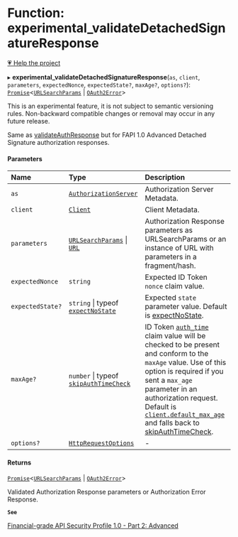 # Function: experimental\_validateDetachedSignatureResponse

[💗 Help the project](https://github.com/sponsors/panva)

▸ **experimental_validateDetachedSignatureResponse**(`as`, `client`, `parameters`, `expectedNonce`, `expectedState?`, `maxAge?`, `options?`): [`Promise`]( https://developer.mozilla.org/docs/Web/JavaScript/Reference/Global_Objects/Promise )\<[`URLSearchParams`]( https://developer.mozilla.org/docs/Web/API/URLSearchParams ) \| [`OAuth2Error`](../interfaces/OAuth2Error.md)\>

This is an experimental feature, it is not subject to semantic versioning rules. Non-backward
compatible changes or removal may occur in any future release.

Same as [validateAuthResponse](validateAuthResponse.md) but for FAPI 1.0 Advanced Detached Signature authorization
responses.

#### Parameters

| Name | Type | Description |
| :------ | :------ | :------ |
| `as` | [`AuthorizationServer`](../interfaces/AuthorizationServer.md) | Authorization Server Metadata. |
| `client` | [`Client`](../interfaces/Client.md) | Client Metadata. |
| `parameters` | [`URLSearchParams`]( https://developer.mozilla.org/docs/Web/API/URLSearchParams ) \| [`URL`]( https://developer.mozilla.org/docs/Web/API/URL ) | Authorization Response parameters as URLSearchParams or an instance of URL with parameters in a fragment/hash. |
| `expectedNonce` | `string` | Expected ID Token `nonce` claim value. |
| `expectedState?` | `string` \| typeof [`expectNoState`](../variables/expectNoState.md) | Expected `state` parameter value. Default is [expectNoState](../variables/expectNoState.md). |
| `maxAge?` | `number` \| typeof [`skipAuthTimeCheck`](../variables/skipAuthTimeCheck.md) | ID Token [`auth_time`](../interfaces/IDToken.md#auth_time) claim value will be checked to be present and conform to the `maxAge` value. Use of this option is required if you sent a `max_age` parameter in an authorization request. Default is [`client.default_max_age`](../interfaces/Client.md#default_max_age) and falls back to [skipAuthTimeCheck](../variables/skipAuthTimeCheck.md). |
| `options?` | [`HttpRequestOptions`](../interfaces/HttpRequestOptions.md) | - |

#### Returns

[`Promise`]( https://developer.mozilla.org/docs/Web/JavaScript/Reference/Global_Objects/Promise )\<[`URLSearchParams`]( https://developer.mozilla.org/docs/Web/API/URLSearchParams ) \| [`OAuth2Error`](../interfaces/OAuth2Error.md)\>

Validated Authorization Response parameters or Authorization Error Response.

**`See`**

[Financial-grade API Security Profile 1.0 - Part 2: Advanced](https://openid.net/specs/openid-financial-api-part-2-1_0.html#id-token-as-detached-signature)
